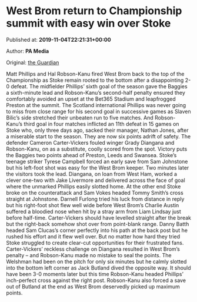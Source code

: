 
# West Brom return to Championship summit with easy win over Stoke

Published at: **2019-11-04T22:21:31+00:00**

Author: **PA Media**

Original: [the Guardian](https://www.theguardian.com/football/2019/nov/04/stoke-west-brom-championship-match-report)

Matt Phillips and Hal Robson-Kanu fired West Brom back to the top of the Championship as Stoke remain rooted to the bottom after a disappointing 2-0 defeat.
The midfielder Phillips’ sixth goal of the season gave the Baggies a sixth-minute lead and Robson-Kanu’s second-half penalty ensured they comfortably avoided an upset at the Bet365 Stadium and leapfrogged Preston at the summit.
The Scotland international Phillips was never going to miss from close range for his second goal in successive games as Slaven Bilic’s side stretched their unbeaten run to five matches.
And Robson-Kanu’s third goal in four matches inflicted an 11th defeat in 15 games on Stoke who, only three days ago, sacked their manager, Nathan Jones, after a miserable start to the season. They are now six points adrift of safety.
The defender Cameron Carter-Vickers fouled winger Grady Diangana and Robson-Kanu, on as a substitute, coolly scored from the spot. Victory puts the Baggies two points ahead of Preston, Leeds and Swansea.
Stoke’s teenage striker Tyrese Campbell forced an early save from Sam Johnstone but his left-foot shot was easy for the West Brom keeper. Two minutes later the visitors took the lead.
Diangana, on loan from West Ham, worked a clever one-two with Jake Livermore and delivered across the face of goal where the unmarked Phillips easily slotted home.
At the other end Stoke broke on the counterattack and Sam Vokes headed Tommy Smith’s cross straight at Johnstone. Darnell Furlong tried his luck from distance in reply but his right-foot shot flew well wide before West Brom’s Charlie Austin suffered a bloodied nose when hit by a stray arm from Liam Lindsay just before half-time.
Carter-Vickers should have levelled straight after the break but the right-back somehow shot over from point-blank range. Danny Batth headed Sam Clucas’s corner perfectly into his path at the back post but he rushed his effort and it flew well over.
But no matter how hard they tried Stoke struggled to create clear-cut opportunities for their frustrated fans. Carter-Vickers’ reckless challenge on Diangana resulted in West Brom’s penalty – and Robson-Kanu made no mistake to seal the points.
The Welshman had been on the pitch for only six minutes but he calmly slotted into the bottom left corner as Jack Butland dived the opposite way.
It should have been 3-0 moments later but this time Robson-Kanu headed Phillips’ inch-perfect cross against the right post. Robson-Kanu also forced a save out of Butland at the end as West Brom deservedly picked up maximum points.
